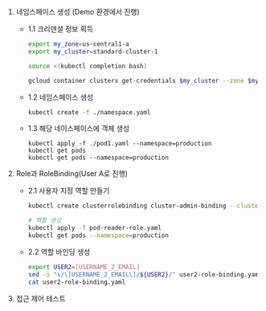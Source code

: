 1. 네임스페이스 생성 (Demo 환경에서 진행)
    - 1.1 크리덴셜 정보 획득
        ```bash
        export my_zone=us-central1-a
        export my_cluster=standard-cluster-1

        source <(kubectl completion bash)

        gcloud container clusters get-credentials $my_cluster --zone $my_zone
        ```
    - 1.2 네임스페이스 생성
        ```bash    
        kubectl create -f ./namespace.yaml
        ```
    - 1.3 해당 네이스페이스에 객체 생성
        ```
        kubectl apply -f ./pod1.yaml --namespace=production
        kubectl get pods
        kubectl get pods --namespace=production
        ```

2. Role과 RoleBinding(User A로 진행)
    - 2.1 사용자 지정 역할 만들기
        ```bash
        kubectl create clusterrolebinding cluster-admin-binding --clusterrole cluster-admin --user [USERNAME_1_EMAIL]

        # 역할 생성
        kubectl apply -f pod-reader-role.yaml
        kubectl get pods --namespace=production
        ```
    - 2.2 역할 바인딩 생성
        ```bash
        export USER2=[USERNAME_2_EMAIL]
        sed -i "s/\[USERNAME_2_EMAIL\]/${USER2}/" user2-role-binding.yaml
        cat user2-role-binding.yaml
        ```
3. 접근 제어 테스트